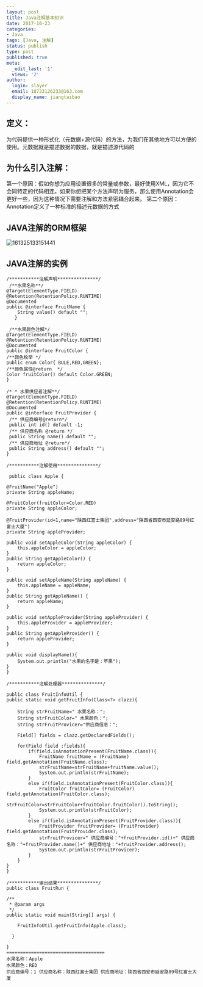 ```yaml
---
layout: post
title: Java注解基本知识
date: 2017-10-23
categories:
- Java
tags: [Java, 注解]
status: publish
type: post
published: true
meta:
  _edit_last: '1'
  views: '2'
author:
  login: slayer
  email: 18723126233@163.com
  display_name: jiangtaibao
---
```


## 定义：
为代码提供一种形式化（元数据+源代码）的方法，为我们在其他地方可以方便的使用。元数据就是描述数据的数据，就是描述源代码的
## 为什么引入注解：
第一个原因：假如你想为应用设置很多的常量或参数，最好使用XML，因为它不会同特定的代码相连。如果你想把某个方法声明为服务，那么使用Annotation会更好一些，因为这种情况下需要注解和方法紧密耦合起来。
第二个原因：Annotation定义了一种标准的描述元数据的方式
## JAVA注解的ORM框架
![161325133151441](https://user-images.githubusercontent.com/14925803/29908475-27c394d2-8e54-11e7-8d4c-8514b7ee0b97.jpg)
## JAVA注解的实例
    /***********注解声明***************/
     /**水果名称**/
    @Target(ElementType.FIELD)
    @Retention(RetentionPolicy.RUNTIME)
    @Documented
    public @interface FruitName {
        String value() default "";
       }

     /**水果颜色注解*/
    @Target(ElementType.FIELD)
    @Retention(RetentionPolicy.RUNTIME)
    @Documented
    public @interface FruitColor {
    /**颜色枚举 */
    public enum Color{ BULE,RED,GREEN};
    /**颜色属性@return  */
    Color fruitColor() default Color.GREEN;
    }

    /* * 水果供应者注解**/
    @Target(ElementType.FIELD)
    @Retention(RetentionPolicy.RUNTIME)
    @Documented
    public @interface FruitProvider {
     /** 供应商编号@return*/
     public int id() default -1;
     /** 供应商名称 @return */
     public String name() default "";
     /** 供应商地址 @return*/
     public String address() default "";
    }

    /***********注解使用***************/

     public class Apple {
    
    @FruitName("Apple")
    private String appleName;
    
    @FruitColor(fruitColor=Color.RED)
    private String appleColor;
    
    @FruitProvider(id=1,name="陕西红富士集团",address="陕西省西安市延安路89号红富士大厦")
    private String appleProvider;
    
    public void setAppleColor(String appleColor) {
        this.appleColor = appleColor;
    }
    public String getAppleColor() {
        return appleColor;
    }
    
    public void setAppleName(String appleName) {
        this.appleName = appleName;
    }
    public String getAppleName() {
        return appleName;
    }
    
    public void setAppleProvider(String appleProvider) {
        this.appleProvider = appleProvider;
    }
    public String getAppleProvider() {
        return appleProvider;
    }
    
    public void displayName(){
        System.out.println("水果的名字是：苹果");
    }
    }

    /***********注解处理器***************/

    public class FruitInfoUtil {
    public static void getFruitInfo(Class<?> clazz){
        
        String strFruitName=" 水果名称：";
        String strFruitColor=" 水果颜色：";
        String strFruitProvicer="供应商信息：";
        
        Field[] fields = clazz.getDeclaredFields();
        
        for(Field field :fields){
            if(field.isAnnotationPresent(FruitName.class)){
                FruitName fruitName = (FruitName) field.getAnnotation(FruitName.class);
                strFruitName=strFruitName+fruitName.value();
                System.out.println(strFruitName);
            }
            else if(field.isAnnotationPresent(FruitColor.class)){
                FruitColor fruitColor= (FruitColor) field.getAnnotation(FruitColor.class);
                strFruitColor=strFruitColor+fruitColor.fruitColor().toString();
                System.out.println(strFruitColor);
            }
            else if(field.isAnnotationPresent(FruitProvider.class)){
                FruitProvider fruitProvider= (FruitProvider) field.getAnnotation(FruitProvider.class);
                strFruitProvicer=" 供应商编号："+fruitProvider.id()+" 供应商名称："+fruitProvider.name()+" 供应商地址："+fruitProvider.address();
                System.out.println(strFruitProvicer);
            }
        }
    }
    }

    /***********输出结果***************/
    public class FruitRun {

    /**
     * @param args
     */
    public static void main(String[] args) {
        
        FruitInfoUtil.getFruitInfo(Apple.class);
        
      }

    }
    ====================================
    水果名称：Apple
    水果颜色：RED
    供应商编号：1 供应商名称：陕西红富士集团 供应商地址：陕西省西安市延安路89号红富士大厦


